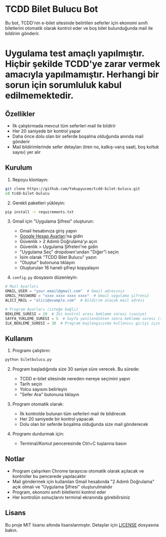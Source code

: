 # TCDD Bilet Bulucu Bot

Bu bot, TCDD'nin e-bilet sitesinde belirtilen seferler için ekonomi sınıfı biletlerini otomatik olarak kontrol eder ve boş bilet bulunduğunda mail ile bildirim gönderir.


# Uygulama test amaçlı yapılmıştır. Hiçbir şekilde TCDD'ye zarar vermek amacıyla yapılmamıştır. Herhangi bir sorun için sorumluluk kabul edilmemektedir.

## Özellikler

- İlk çalıştırmada mevcut tüm seferleri mail ile bildirir
- Her 20 saniyede bir kontrol yapar
- Daha önce dolu olan bir seferde boşalma olduğunda anında mail gönderir
- Mail bildirimlerinde sefer detayları (tren no, kalkış-varış saati, boş koltuk sayısı) yer alır

## Kurulum

1. Repoyu klonlayın:
```bash
git clone https://github.com/Yakupyucee/tcdd-bilet-bulucu.git
cd tcdd-bilet-bulucu
```

2. Gerekli paketleri yükleyin:
```bash
pip install -r requirements.txt
```

3. Gmail için "Uygulama Şifresi" oluşturun:
   - Gmail hesabınıza giriş yapın
   - [Google Hesap Ayarları](https://myaccount.google.com/)'na gidin
   - Güvenlik > 2 Adımlı Doğrulama'yı açın
   - Güvenlik > Uygulama Şifreleri'ne gidin
   - "Uygulama Seç" dropdown'undan "Diğer"i seçin
   - İsim olarak "TCDD Bilet Bulucu" yazın
   - "Oluştur" butonuna tıklayın
   - Oluşturulan 16 haneli şifreyi kopyalayın

4. `config.py` dosyasını düzenleyin:
```python
# Mail Ayarları
GMAIL_USER = "your.email@gmail.com"  # Gmail adresiniz
GMAIL_PASSWORD = "xxxx xxxx xxxx xxxx"  # Gmail uygulama şifreniz
ALICI_MAIL = "alici@example.com"  # Bildirim alacak mail adresi

# Program Ayarları (isteğe bağlı)
BEKLEME_SURESI = 20  # İki kontrol arası bekleme süresi (saniye)
SAYFA_YUKLEME_SURESI = 5  # Sayfa yenilendikten sonra bekleme süresi (saniye)
ILK_BEKLEME_SURESI = 30  # Program başlangıcında kullanıcı girişi için bekleme süresi (saniye)
```

## Kullanım

1. Programı çalıştırın:
```bash
python biletbulucu.py
```

2. Program başladığında size 30 saniye süre verecek. Bu sürede:
   - TCDD e-bilet sitesinde nereden-nereye seçimini yapın
   - Tarih seçin
   - Yolcu sayısını belirleyin
   - "Sefer Ara" butonuna tıklayın

3. Program otomatik olarak:
   - İlk kontrolde bulunan tüm seferleri mail ile bildirecek
   - Her 20 saniyede bir kontrol yapacak
   - Dolu olan bir seferde boşalma olduğunda size mail gönderecek

4. Programı durdurmak için:
   - Terminal/Komut penceresinde Ctrl+C tuşlarına basın

## Notlar

- Program çalışırken Chrome tarayıcısı otomatik olarak açılacak ve kontroller bu pencerede yapılacaktır
- Mail göndermek için kullanılan Gmail hesabında "2 Adımlı Doğrulama" açık olmalı ve "Uygulama Şifresi" oluşturulmalıdır
- Program, ekonomi sınıfı biletlerini kontrol eder
- Her kontrolün sonuçlarını terminal ekranında görebilirsiniz

## Lisans

Bu proje MIT lisansı altında lisanslanmıştır. Detaylar için [LICENSE](LICENSE) dosyasına bakın. 